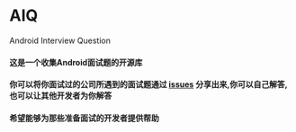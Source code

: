 # AIQ
Android Interview Question


#### 这是一个收集Android面试题的开源库

#### 你可以将你面试过的公司所遇到的面试题通过 [issues](https://github.com/moyokoo/AIQ/issues) 分享出来,你可以自己解答,也可以让其他开发者为你解答

#### 希望能够为那些准备面试的开发者提供帮助
